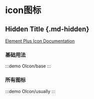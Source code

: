# icon图标

## Hidden Title {.md-hidden}

[Element Plus Icon Documentation](https://element-plus.org/zh-CN/component/icon.html)

### 基础用法

:::demo
OIcon/base
:::

### 所有图标

:::demo
OIcon/usually
:::
